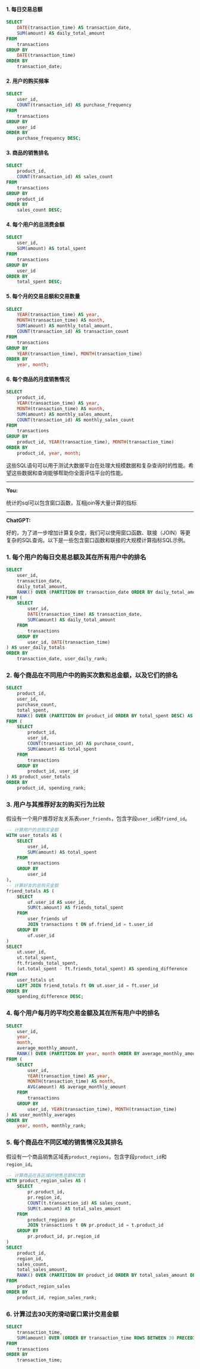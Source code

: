 #### 1. 每日交易总额

```sql
SELECT
    DATE(transaction_time) AS transaction_date,
    SUM(amount) AS daily_total_amount
FROM
    transactions
GROUP BY
    DATE(transaction_time)
ORDER BY
    transaction_date;
```

#### 2. 用户的购买频率

```sql
SELECT
    user_id,
    COUNT(transaction_id) AS purchase_frequency
FROM
    transactions
GROUP BY
    user_id
ORDER BY
    purchase_frequency DESC;
```

#### 3. 商品的销售排名

```sql
SELECT
    product_id,
    COUNT(transaction_id) AS sales_count
FROM
    transactions
GROUP BY
    product_id
ORDER BY
    sales_count DESC;
```

#### 4. 每个用户的总消费金额

```sql
SELECT
    user_id,
    SUM(amount) AS total_spent
FROM
    transactions
GROUP BY
    user_id
ORDER BY
    total_spent DESC;
```

#### 5. 每个月的交易总额和交易数量

```sql
SELECT
    YEAR(transaction_time) AS year,
    MONTH(transaction_time) AS month,
    SUM(amount) AS monthly_total_amount,
    COUNT(transaction_id) AS transaction_count
FROM
    transactions
GROUP BY
    YEAR(transaction_time), MONTH(transaction_time)
ORDER BY
    year, month;
```

#### 6. 每个商品的月度销售情况

```sql
SELECT
    product_id,
    YEAR(transaction_time) AS year,
    MONTH(transaction_time) AS month,
    SUM(amount) AS monthly_sales_amount,
    COUNT(transaction_id) AS monthly_sales_count
FROM
    transactions
GROUP BY
    product_id, YEAR(transaction_time), MONTH(transaction_time)
ORDER BY
    product_id, year, month;
```

这些SQL语句可以用于测试大数据平台在处理大规模数据和复杂查询时的性能。希望这些数据和查询能够帮助你全面评估平台的性能。

* * *

**You:**

统计的sql可以包含窗口函数，互相join等大量计算的指标

* * *

**ChatGPT:**

好的，为了进一步增加计算复杂度，我们可以使用窗口函数、联接（JOIN）等更复杂的SQL查询。以下是一些包含窗口函数和联接的大规模计算指标SQL示例。

### 1. 每个用户的每日交易总额及其在所有用户中的排名

```sql
SELECT
    user_id,
    transaction_date,
    daily_total_amount,
    RANK() OVER (PARTITION BY transaction_date ORDER BY daily_total_amount DESC) AS user_daily_rank
FROM (
    SELECT
        user_id,
        DATE(transaction_time) AS transaction_date,
        SUM(amount) AS daily_total_amount
    FROM
        transactions
    GROUP BY
        user_id, DATE(transaction_time)
) AS user_daily_totals
ORDER BY
    transaction_date, user_daily_rank;
```

### 2. 每个商品在不同用户中的购买次数和总金额，以及它们的排名

```sql
SELECT
    product_id,
    user_id,
    purchase_count,
    total_spent,
    RANK() OVER (PARTITION BY product_id ORDER BY total_spent DESC) AS spending_rank
FROM (
    SELECT
        product_id,
        user_id,
        COUNT(transaction_id) AS purchase_count,
        SUM(amount) AS total_spent
    FROM
        transactions
    GROUP BY
        product_id, user_id
) AS product_user_totals
ORDER BY
    product_id, spending_rank;
```

### 3. 用户与其推荐好友的购买行为比较

假设有一个用户推荐好友关系表`user_friends`，包含字段`user_id`和`friend_id`。

```sql
-- 计算用户的总购买金额
WITH user_totals AS (
    SELECT
        user_id,
        SUM(amount) AS total_spent
    FROM
        transactions
    GROUP BY
        user_id
),
-- 计算好友的总购买金额
friend_totals AS (
    SELECT
        uf.user_id AS user_id,
        SUM(t.amount) AS friends_total_spent
    FROM
        user_friends uf
        JOIN transactions t ON uf.friend_id = t.user_id
    GROUP BY
        uf.user_id
)
SELECT
    ut.user_id,
    ut.total_spent,
    ft.friends_total_spent,
    (ut.total_spent - ft.friends_total_spent) AS spending_difference
FROM
    user_totals ut
    LEFT JOIN friend_totals ft ON ut.user_id = ft.user_id
ORDER BY
    spending_difference DESC;
```

### 4. 每个用户每月的平均交易金额及其在所有用户中的排名

```sql
SELECT
    user_id,
    year,
    month,
    average_monthly_amount,
    RANK() OVER (PARTITION BY year, month ORDER BY average_monthly_amount DESC) AS monthly_rank
FROM (
    SELECT
        user_id,
        YEAR(transaction_time) AS year,
        MONTH(transaction_time) AS month,
        AVG(amount) AS average_monthly_amount
    FROM
        transactions
    GROUP BY
        user_id, YEAR(transaction_time), MONTH(transaction_time)
) AS user_monthly_averages
ORDER BY
    year, month, monthly_rank;
```

### 5. 每个商品在不同区域的销售情况及其排名

假设有一个商品销售区域表`product_regions`，包含字段`product_id`和`region_id`。

```sql
-- 计算商品在各区域的销售总额和次数
WITH product_region_sales AS (
    SELECT
        pr.product_id,
        pr.region_id,
        COUNT(t.transaction_id) AS sales_count,
        SUM(t.amount) AS total_sales_amount
    FROM
        product_regions pr
        JOIN transactions t ON pr.product_id = t.product_id
    GROUP BY
        pr.product_id, pr.region_id
)
SELECT
    product_id,
    region_id,
    sales_count,
    total_sales_amount,
    RANK() OVER (PARTITION BY product_id ORDER BY total_sales_amount DESC) AS region_sales_rank
FROM
    product_region_sales
ORDER BY
    product_id, region_sales_rank;
```

### 6. 计算过去30天的滑动窗口累计交易金额

```sql
SELECT
    transaction_time,
    SUM(amount) OVER (ORDER BY transaction_time ROWS BETWEEN 30 PRECEDING AND CURRENT ROW) AS rolling_30_day_total
FROM
    transactions
ORDER BY
    transaction_time;
```
